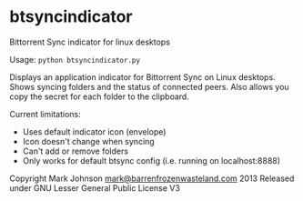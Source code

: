 btsyncindicator
===============

Bittorrent Sync indicator for linux desktops

Usage: `python btsyncindicator.py`

Displays an application indicator for Bittorrent Sync on Linux desktops.
Shows syncing folders and the status of connected peers.
Also allows you copy the secret for each folder to the clipboard.

Current limitations:
- Uses default indicator icon (envelope)
- Icon doesn't change when syncing
- Can't add or remove folders
- Only works for default btsync config (i.e. running on localhost:8888)

Copyright Mark Johnson <mark@barrenfrozenwasteland.com> 2013
Released under GNU Lesser General Public License V3
